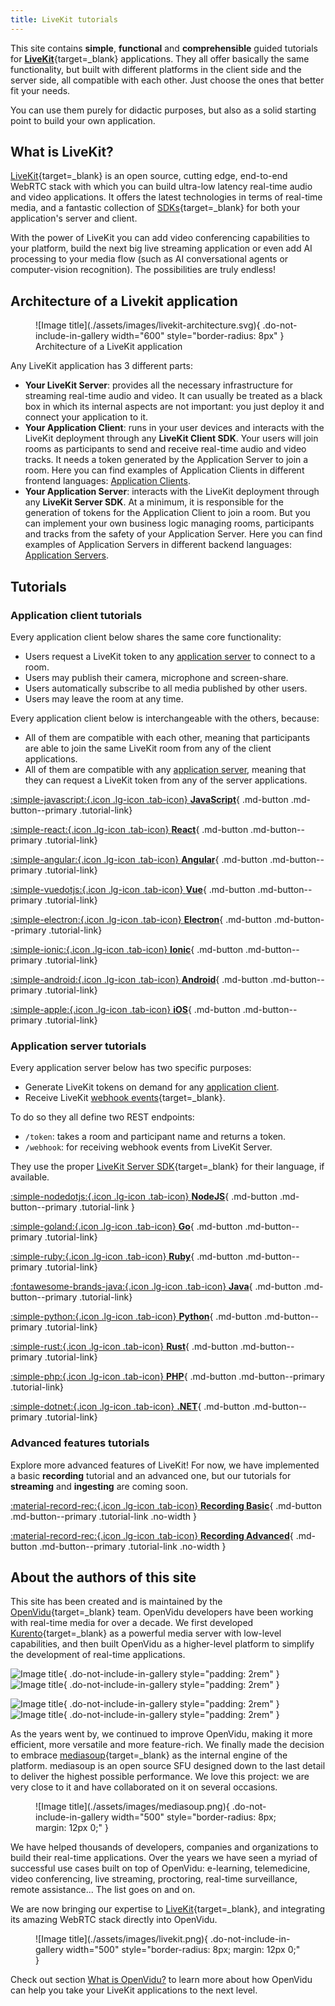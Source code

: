 ```yaml
---
title: LiveKit tutorials
---
```


This site contains **simple**, **functional** and **comprehensible** guided tutorials for [**LiveKit**](https://livekit.io/){target=\_blank} applications. They all offer basically the same functionality, but built with different platforms in the client side and the server side, all compatible with each other. Just choose the ones that better fit your needs.

You can use them purely for didactic purposes, but also as a solid starting point to build your own application.

## What is LiveKit?

[LiveKit](https://livekit.io/){target=\_blank} is an open source, cutting edge, end-to-end WebRTC stack with which you can build ultra-low latency real-time audio and video applications. It offers the latest technologies in terms of real-time media, and a fantastic collection of [SDKs](https://docs.livekit.io/reference/){target=\_blank} for both your application's server and client.

With the power of LiveKit you can add video conferencing capabilities to your platform, build the next big live streaming application or even add AI processing to your media flow (such as AI conversational agents or computer-vision recognition). The possibilities are truly endless!

## Architecture of a Livekit application

<figure markdown="span">
  ![Image title](./assets/images/livekit-architecture.svg){ .do-not-include-in-gallery width="600" style="border-radius: 8px" }
  <figcaption>Architecture of a LiveKit application</figcaption>
</figure>

Any LiveKit application has 3 different parts:

- **Your LiveKit Server**: provides all the necessary infrastructure for streaming real-time audio and video. It can usually be treated as a black box in which its internal aspects are not important: you just deploy it and connect your application to it.
- **Your Application Client**: runs in your user devices and interacts with the LiveKit deployment through any **LiveKit Client SDK**. Your users will join rooms as participants to send and receive real-time audio and video tracks. It needs a token generated by the Application Server to join a room. Here you can find examples of Application Clients in different frontend languages: [Application Clients](./tutorials/application-client/).
- **Your Application Server**: interacts with the LiveKit deployment through any **LiveKit Server SDK**. At a minimum, it is responsible for the generation of tokens for the Application Client to join a room. But you can implement your own business logic managing rooms, participants and tracks from the safety of your Application Server. Here you can find examples of Application Servers in different backend languages: [Application Servers](./tutorials/application-server/).

## Tutorials

### Application client tutorials

Every application client below shares the same core functionality:

- Users request a LiveKit token to any [application server](#application-server-tutorials) to connect to a room.
- Users may publish their camera, microphone and screen-share.
- Users automatically subscribe to all media published by other users.
- Users may leave the room at any time.
  <!-- - Users may mute and unmute their tracks. -->
  <!--- Users may select which camera, microphone or screen they want to publish.-->
  <!--- Users may communicate through a chat.-->

Every application client below is interchangeable with the others, because:

- All of them are compatible with each other, meaning that participants are able to join the same LiveKit room from any of the client applications.
- All of them are compatible with any [application server](#application-server-tutorials), meaning that they can request a LiveKit token from any of the server applications.

<div class="tutorials-container" markdown>

[:simple-javascript:{.icon .lg-icon .tab-icon} **JavaScript**](./tutorials/application-client/javascript.md){ .md-button .md-button--primary .tutorial-link}

[:simple-react:{.icon .lg-icon .tab-icon} **React**](./tutorials/application-client/react.md){ .md-button .md-button--primary .tutorial-link}

[:simple-angular:{.icon .lg-icon .tab-icon} **Angular**](./tutorials/application-client/angular.md){ .md-button .md-button--primary .tutorial-link}

[:simple-vuedotjs:{.icon .lg-icon .tab-icon} **Vue**](./tutorials/application-client/vue.md){ .md-button .md-button--primary .tutorial-link}

[:simple-electron:{.icon .lg-icon .tab-icon} **Electron**](./tutorials/application-client/electron.md){ .md-button .md-button--primary .tutorial-link}

[:simple-ionic:{.icon .lg-icon .tab-icon} **Ionic**](./tutorials/application-client/ionic.md){ .md-button .md-button--primary .tutorial-link}

<!-- [:simple-react:{.icon .lg-icon .tab-icon} **React Native**](./tutorials/application-client/react.md){ .md-button .md-button--primary .tutorial-link} -->

<!-- [:simple-flutter:{.icon .lg-icon .tab-icon} **Flutter**](./tutorials/application-client/flutter.md){ .md-button .md-button--primary .tutorial-link} -->

[:simple-android:{.icon .lg-icon .tab-icon} **Android**](./tutorials/application-client/android.md){ .md-button .md-button--primary .tutorial-link}

[:simple-apple:{.icon .lg-icon .tab-icon} **iOS**](./tutorials/application-client/ios.md){ .md-button .md-button--primary .tutorial-link}

</div>

### Application server tutorials

Every application server below has two specific purposes:

- Generate LiveKit tokens on demand for any [application client](#application-client-tutorials).
- Receive LiveKit [webhook events](https://docs.livekit.io/realtime/server/webhooks/){target=\_blank}.

To do so they all define two REST endpoints:

- `/token`: takes a room and participant name and returns a token.
- `/webhook`: for receiving webhook events from LiveKit Server.

They use the proper [LiveKit Server SDK](https://docs.livekit.io/reference/){target=\_blank} for their language, if available.

<div class="tutorials-container" markdown>

[:simple-nodedotjs:{.icon .lg-icon .tab-icon} **NodeJS**](./tutorials/application-server/node.md){ .md-button .md-button--primary .tutorial-link }

[:simple-goland:{.icon .lg-icon .tab-icon} **Go**](./tutorials/application-server/go.md){ .md-button .md-button--primary .tutorial-link}

[:simple-ruby:{.icon .lg-icon .tab-icon} **Ruby**](./tutorials/application-server/ruby.md){ .md-button .md-button--primary .tutorial-link}

[:fontawesome-brands-java:{.icon .lg-icon .tab-icon} **Java**](./tutorials/application-server/java.md){ .md-button .md-button--primary .tutorial-link}

[:simple-python:{.icon .lg-icon .tab-icon} **Python**](./tutorials/application-server/python.md){ .md-button .md-button--primary .tutorial-link}

[:simple-rust:{.icon .lg-icon .tab-icon} **Rust**](./tutorials/application-server/rust.md){ .md-button .md-button--primary .tutorial-link}

[:simple-php:{.icon .lg-icon .tab-icon} **PHP**](./tutorials/application-server/php.md){ .md-button .md-button--primary .tutorial-link}

[:simple-dotnet:{.icon .lg-icon .tab-icon} **.NET**](./tutorials/application-server/dotnet.md){ .md-button .md-button--primary .tutorial-link}

</div>

### Advanced features tutorials

Explore more advanced features of LiveKit! For now, we have implemented a basic **recording** tutorial and an advanced one, but our tutorials for **streaming** and **ingesting** are coming soon.

<div class="tutorials-container" markdown>

[:material-record-rec:{.icon .lg-icon .tab-icon} **Recording Basic**](./tutorials/advanced-features/recording-basic.md){ .md-button .md-button--primary .tutorial-link .no-width }

[:material-record-rec:{.icon .lg-icon .tab-icon} **Recording Advanced**](./tutorials/advanced-features/recording-advanced.md){ .md-button .md-button--primary .tutorial-link .no-width }

</div>

## About the authors of this site

This site has been created and is maintained by the [OpenVidu](https://openvidu.io){target=\_blank} team. OpenVidu developers have been working with real-time media for over a decade. We first developed [Kurento](https://kurento.openvidu.io/){target=\_blank} as a powerful media server with low-level capabilities, and then built OpenVidu as a higher-level platform to simplify the development of real-time applications.

<div class="grid" markdown>

![Image title](./assets/images/kurento-white.png#only-dark){ .do-not-include-in-gallery style="padding: 2rem" }
![Image title](./assets/images/kurento-black.png#only-light){ .do-not-include-in-gallery style="padding: 2rem" }

![Image title](./assets/images/openvidu_white_bg_transp_cropped.png#only-dark){ .do-not-include-in-gallery style="padding: 2rem" }
![Image title](./assets/images/openvidu_grey_bg_transp_cropped.png#only-light){ .do-not-include-in-gallery style="padding: 2rem" }

</div>

As the years went by, we continued to improve OpenVidu, making it more efficient, more versatile and more feature-rich. We finally made the decision to embrace [mediasoup](https://mediasoup.org/){target=\_blank} as the internal engine of the platform. mediasoup is an open source SFU designed down to the last detail to deliver the highest possible performance. We love this project: we are very close to it and have collaborated on it on several occasions.

<figure markdown="span">
  ![Image title](./assets/images/mediasoup.png){ .do-not-include-in-gallery width="500" style="border-radius: 8px; margin: 12px 0;" }
</figure>

We have helped thousands of developers, companies and organizations to build their real-time applications. Over the years we have seen a myriad of successful use cases built on top of OpenVidu: e-learning, telemedicine, video conferencing, live streaming, proctoring, real-time surveillance, remote assistance... The list goes on and on.

We are now bringing our expertise to [LiveKit](https://livekit.io/){target=\_blank}, and integrating its amazing WebRTC stack directly into OpenVidu.

<figure markdown="span">
  ![Image title](./assets/images/livekit.png){ .do-not-include-in-gallery width="500" style="border-radius: 8px; margin: 12px 0;" }
</figure>

Check out section [What is OpenVidu?](./about-openvidu.md) to learn more about how OpenVidu can help you take your LiveKit applications to the next level.

<br>